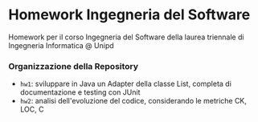 # Homework Ingegneria del Software
Homework per il corso Ingegneria del Software della laurea triennale di Ingegneria Informatica @ Unipd

### Organizzazione della Repository
* `hw1`: sviluppare in Java un Adapter della classe List, completa di documentazione e testing con JUnit
* `hw2`: analisi dell'evoluzione del codice, considerando le metriche CK, LOC, C
